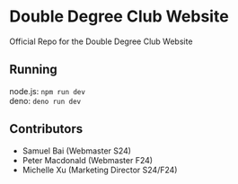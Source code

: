 # Double Degree Club Website

Official Repo for the Double Degree Club Website

## Running

node.js: `npm run dev`  
deno: `deno run dev`

## Contributors
- Samuel Bai (Webmaster S24)
- Peter Macdonald (Webmaster F24)
- Michelle Xu (Marketing Director S24/F24)
